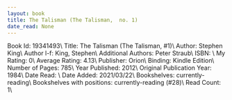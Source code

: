 ```yaml
---
layout: book
title: The Talisman (The Talisman,  no. 1)
date_read: None
---
```


Book Id: 19341493\ 
Title: The Talisman (The Talisman, #1)\ 
Author: Stephen King\ 
Author l-f: King, Stephen\ 
Additional Authors: Peter Straub\ 
ISBN: \ 
My Rating: 0\ 
Average Rating: 4.13\ 
Publisher: Orion\ 
Binding: Kindle Edition\ 
Number of Pages: 785\ 
Year Published: 2012\ 
Original Publication Year: 1984\ 
Date Read: \ 
Date Added: 2021/03/22\ 
Bookshelves: currently-reading\ 
Bookshelves with positions: currently-reading (#28)\ 
Read Count: 1\ 

